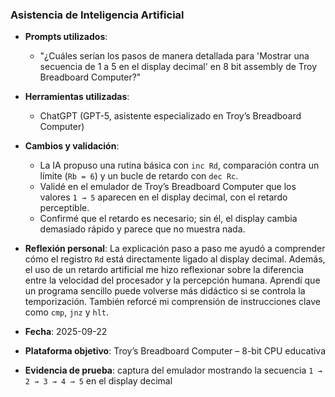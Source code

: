 ### Asistencia de Inteligencia Artificial

- **Prompts utilizados**:
  - "¿Cuáles serían los pasos de manera detallada para 'Mostrar una secuencia de 1 a 5 en el display decimal' en 8 bit assembly de Troy Breadboard Computer?"

- **Herramientas utilizadas**:
  - ChatGPT (GPT-5, asistente especializado en Troy’s Breadboard Computer)

- **Cambios y validación**:
  - La IA propuso una rutina básica con `inc Rd`, comparación contra un límite (`Rb = 6`) y un bucle de retardo con `dec Rc`.
  - Validé en el emulador de Troy’s Breadboard Computer que los valores `1 → 5` aparecen en el display decimal, con el retardo perceptible.
  - Confirmé que el retardo es necesario; sin él, el display cambia demasiado rápido y parece que no muestra nada.

- **Reflexión personal**:
  La explicación paso a paso me ayudó a comprender cómo el registro `Rd` está directamente ligado al display decimal. Además, el uso de un retardo artificial me hizo reflexionar sobre la diferencia entre la velocidad del procesador y la percepción humana. Aprendí que un programa sencillo puede volverse más didáctico si se controla la temporización. También reforcé mi comprensión de instrucciones clave como `cmp`, `jnz` y `hlt`.

- **Fecha**: 2025-09-22  
- **Plataforma objetivo**: Troy’s Breadboard Computer – 8-bit CPU educativa  
- **Evidencia de prueba**: captura del emulador mostrando la secuencia `1 → 2 → 3 → 4 → 5` en el display decimal
